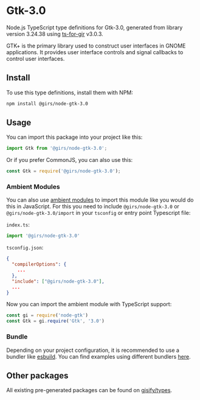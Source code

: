
# Gtk-3.0

Node.js TypeScript type definitions for Gtk-3.0, generated from library version 3.24.38 using [ts-for-gir](https://github.com/gjsify/ts-for-gir) v3.0.3.

GTK+ is the primary library used to construct user interfaces in GNOME applications. It provides user interface controls and signal callbacks to control user interfaces.

## Install

To use this type definitions, install them with NPM:
```bash
npm install @girs/node-gtk-3.0
```

## Usage

You can import this package into your project like this:
```ts
import Gtk from '@girs/node-gtk-3.0';
```

Or if you prefer CommonJS, you can also use this:
```ts
const Gtk = require('@girs/node-gtk-3.0');
```

### Ambient Modules

You can also use [ambient modules](https://github.com/gjsify/ts-for-gir/tree/main/packages/cli#ambient-modules) to import this module like you would do this in JavaScript.
For this you need to include `@girs/node-gtk-3.0` or `@girs/node-gtk-3.0/import` in your `tsconfig` or entry point Typescript file:

`index.ts`:
```ts
import '@girs/node-gtk-3.0'
```

`tsconfig.json`:
```json
{
  "compilerOptions": {
    ...
  },
  "include": ["@girs/node-gtk-3.0"],
  ...
}
```

Now you can import the ambient module with TypeScript support: 

```ts
const gi = require('node-gtk')
const Gtk = gi.require('Gtk', '3.0')
```


### Bundle

Depending on your project configuration, it is recommended to use a bundler like [esbuild](https://esbuild.github.io/). You can find examples using different bundlers [here](https://github.com/gjsify/ts-for-gir/tree/main/examples).

## Other packages

All existing pre-generated packages can be found on [gjsify/types](https://github.com/gjsify/types).

